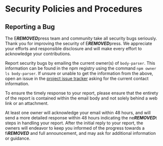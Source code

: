 # Security Policies and Procedures

## Reporting a Bug

The E***REMOVED***press team and community take all security bugs seriously. Thank you
for improving the security of E***REMOVED***press. We appreciate your efforts and
responsible disclosure and will make every effort to acknowledge your
contributions.

Report security bugs by emailing the current owner(s) of `body-parser`. This
information can be found in the npm registry using the command
`npm owner ls body-parser`.
If unsure or unable to get the information from the above, open an issue
in the [project issue tracker](https://github.com/e***REMOVED***pressjs/body-parser/issues)
asking for the current contact information.

To ensure the timely response to your report, please ensure that the entirety
of the report is contained within the email body and not solely behind a web
link or an attachment.

At least one owner will acknowledge your email within 48 hours, and will send a
more detailed response within 48 hours indicating the ne***REMOVED***t steps in handling
your report. After the initial reply to your report, the owners will
endeavor to keep you informed of the progress towards a fi***REMOVED*** and full
announcement, and may ask for additional information or guidance.
